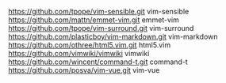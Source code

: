 https://github.com/tpope/vim-sensible.git vim-sensible
https://github.com/mattn/emmet-vim.git emmet-vim
https://github.com/tpope/vim-surround.git vim-surround
https://github.com/plasticboy/vim-markdown.git vim-markdown
https://github.com/othree/html5.vim.git html5.vim
https://github.com/vimwiki/vimwiki vimwiki
https://github.com/wincent/command-t.git command-t
https://github.com/posva/vim-vue.git vim-vue

